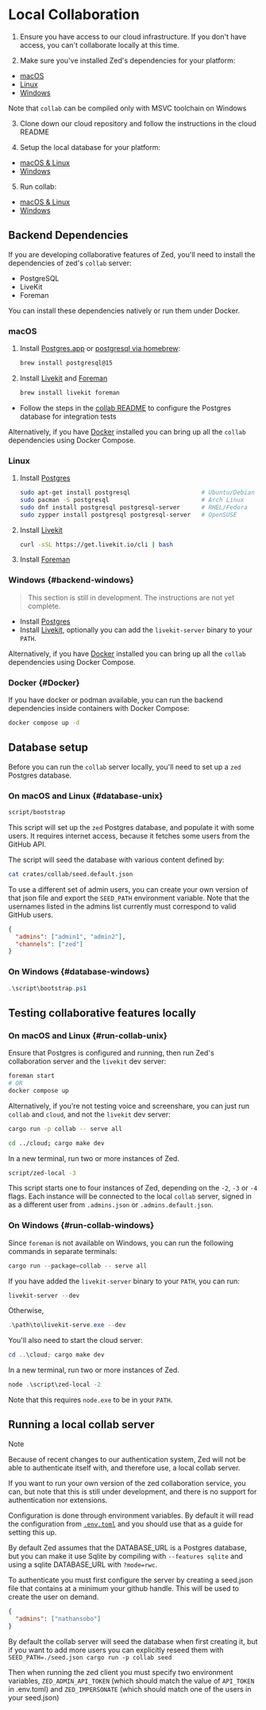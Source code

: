 # Local Collaboration

1. Ensure you have access to our cloud infrastructure. If you don't have access, you can't collaborate locally at this time.

2. Make sure you've installed Zed's dependencies for your platform:

- [macOS](#macos)
- [Linux](#linux)
- [Windows](#backend-windows)

Note that `collab` can be compiled only with MSVC toolchain on Windows

3. Clone down our cloud repository and follow the instructions in the cloud README

4. Setup the local database for your platform:

- [macOS & Linux](#database-unix)
- [Windows](#database-windows)

5. Run collab:

- [macOS & Linux](#run-collab-unix)
- [Windows](#run-collab-windows)

## Backend Dependencies

If you are developing collaborative features of Zed, you'll need to install the dependencies of zed's `collab` server:

- PostgreSQL
- LiveKit
- Foreman

You can install these dependencies natively or run them under Docker.

### macOS

1. Install [Postgres.app](https://postgresapp.com) or [postgresql via homebrew](https://formulae.brew.sh/formula/postgresql@15):

   ```sh
   brew install postgresql@15
   ```

2. Install [Livekit](https://formulae.brew.sh/formula/livekit) and [Foreman](https://formulae.brew.sh/formula/foreman)

   ```sh
   brew install livekit foreman
   ```

- Follow the steps in the [collab README](https://github.com/zed-industries/zed/blob/main/crates/collab/README.md) to configure the Postgres database for integration tests

Alternatively, if you have [Docker](https://www.docker.com/) installed you can bring up all the `collab` dependencies using Docker Compose.

### Linux

1. Install [Postgres](https://www.postgresql.org/download/linux/)

   ```sh
   sudo apt-get install postgresql                    # Ubuntu/Debian
   sudo pacman -S postgresql                          # Arch Linux
   sudo dnf install postgresql postgresql-server      # RHEL/Fedora
   sudo zypper install postgresql postgresql-server   # OpenSUSE
   ```

2. Install [Livekit](https://github.com/livekit/livekit-cli)

   ```sh
   curl -sSL https://get.livekit.io/cli | bash
   ```

3. Install [Foreman](https://theforeman.org/manuals/3.15/quickstart_guide.html)

### Windows {#backend-windows}

> This section is still in development. The instructions are not yet complete.

- Install [Postgres](https://www.postgresql.org/download/windows/)
- Install [Livekit](https://github.com/livekit/livekit), optionally you can add the `livekit-server` binary to your `PATH`.

Alternatively, if you have [Docker](https://www.docker.com/) installed you can bring up all the `collab` dependencies using Docker Compose.

### Docker {#Docker}

If you have docker or podman available, you can run the backend dependencies inside containers with Docker Compose:

```sh
docker compose up -d
```

## Database setup

Before you can run the `collab` server locally, you'll need to set up a `zed` Postgres database.

### On macOS and Linux {#database-unix}

```sh
script/bootstrap
```

This script will set up the `zed` Postgres database, and populate it with some users. It requires internet access, because it fetches some users from the GitHub API.

The script will seed the database with various content defined by:

```sh
cat crates/collab/seed.default.json
```

To use a different set of admin users, you can create your own version of that json file and export the `SEED_PATH` environment variable. Note that the usernames listed in the admins list currently must correspond to valid GitHub users.

```json [settings]
{
  "admins": ["admin1", "admin2"],
  "channels": ["zed"]
}
```

### On Windows {#database-windows}

```powershell
.\script\bootstrap.ps1
```

## Testing collaborative features locally

### On macOS and Linux {#run-collab-unix}

Ensure that Postgres is configured and running, then run Zed's collaboration server and the `livekit` dev server:

```sh
foreman start
# OR
docker compose up
```

Alternatively, if you're not testing voice and screenshare, you can just run `collab` and `cloud`, and not the `livekit` dev server:

```sh
cargo run -p collab -- serve all
```

```sh
cd ../cloud; cargo make dev
```

In a new terminal, run two or more instances of Zed.

```sh
script/zed-local -3
```

This script starts one to four instances of Zed, depending on the `-2`, `-3` or `-4` flags. Each instance will be connected to the local `collab` server, signed in as a different user from `.admins.json` or `.admins.default.json`.

### On Windows {#run-collab-windows}

Since `foreman` is not available on Windows, you can run the following commands in separate terminals:

```powershell
cargo run --package=collab -- serve all
```

If you have added the `livekit-server` binary to your `PATH`, you can run:

```powershell
livekit-server --dev
```

Otherwise,

```powershell
.\path\to\livekit-serve.exe --dev
```

You'll also need to start the cloud server:

```powershell
cd ..\cloud; cargo make dev
```

In a new terminal, run two or more instances of Zed.

```powershell
node .\script\zed-local -2
```

Note that this requires `node.exe` to be in your `PATH`.

## Running a local collab server

> [!NOTE]
> Because of recent changes to our authentication system, Zed will not be able to authenticate itself with, and therefore use, a local collab server.

If you want to run your own version of the zed collaboration service, you can, but note that this is still under development, and there is no support for authentication nor extensions.

Configuration is done through environment variables. By default it will read the configuration from [`.env.toml`](https://github.com/zed-industries/zed/blob/main/crates/collab/.env.toml) and you should use that as a guide for setting this up.

By default Zed assumes that the DATABASE_URL is a Postgres database, but you can make it use Sqlite by compiling with `--features sqlite` and using a sqlite DATABASE_URL with `?mode=rwc`.

To authenticate you must first configure the server by creating a seed.json file that contains at a minimum your github handle. This will be used to create the user on demand.

```json [settings]
{
  "admins": ["nathansobo"]
}
```

By default the collab server will seed the database when first creating it, but if you want to add more users you can explicitly reseed them with `SEED_PATH=./seed.json cargo run -p collab seed`

Then when running the zed client you must specify two environment variables, `ZED_ADMIN_API_TOKEN` (which should match the value of `API_TOKEN` in .env.toml) and `ZED_IMPERSONATE` (which should match one of the users in your seed.json)
